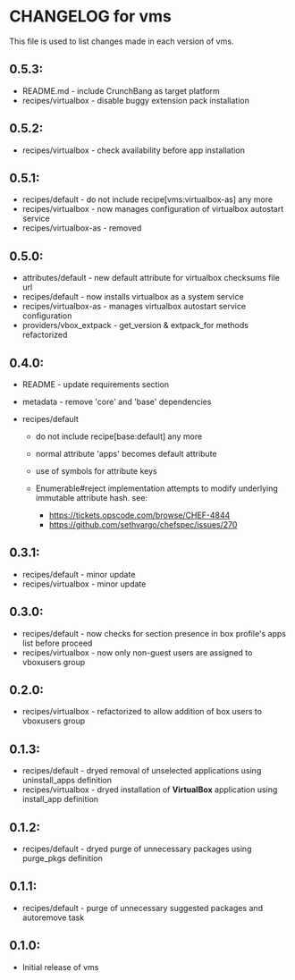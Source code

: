 # CHANGELOG for vms

This file is used to list changes made in each version of vms.

## 0.5.3:

* README.md          - include CrunchBang as target platform
* recipes/virtualbox - disable buggy extension pack installation

## 0.5.2:

* recipes/virtualbox - check availability before app installation

## 0.5.1:

* recipes/default       - do not include recipe[vms:virtualbox-as] any more
* recipes/virtualbox    - now manages configuration of virtualbox autostart service
* recipes/virtualbox-as - removed

## 0.5.0:

* attributes/default     - new default attribute for virtualbox checksums file url
* recipes/default        - now installs virtualbox as a system service
* recipes/virtualbox-as  - manages virtualbox autostart service configuration
* providers/vbox_extpack - get_version & extpack_for methods refactorized

## 0.4.0:

* README   - update requirements section
* metadata - remove 'core' and 'base' dependencies

* recipes/default

  - do not include recipe[base:default] any more
  - normal attribute 'apps' becomes default attribute
  - use of symbols for attribute keys
  - Enumerable#reject implementation attempts to modify underlying immutable attribute hash. see:

    + https://tickets.opscode.com/browse/CHEF-4844
    + https://github.com/sethvargo/chefspec/issues/270

## 0.3.1:

* recipes/default    - minor update
* recipes/virtualbox - minor update

## 0.3.0:

* recipes/default    - now checks for section presence in box profile's apps list before proceed
* recipes/virtualbox - now only non-guest users are assigned to vboxusers group

## 0.2.0:

* recipes/virtualbox - refactorized to allow addition of box users to vboxusers group

## 0.1.3:

* recipes/default - dryed removal of unselected applications using uninstall_apps definition
* recipes/virtualbox - dryed installation of __VirtualBox__ application using install_app definition

## 0.1.2:

* recipes/default - dryed purge of unnecessary packages using purge_pkgs definition

## 0.1.1:

* recipes/default - purge of unnecessary suggested packages and autoremove task

## 0.1.0:

* Initial release of vms

